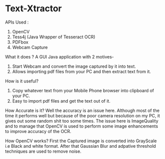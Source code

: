 # Text-Xtractor

APIs Used :

1. OpenCV
2. Tess4j (Java Wrapper of Tesseract OCR)
3. PDFbox
4. Webcam Capture

What it does ? A GUI Java application with 2 motives-

1. Start Webcam and convert the image captured by it into text.
2. Allows importing pdf files from your PC and then extract text from it.


How is it useful?

1. Copy whatever text from your Mobile Phone browser into clipboard of your PC.
2. Easy to import pdf files and get the text out of it.

How Accurate is it? Well the accuracy is an issue here. Although most of the time it performs well but because of the poor camera resolution on my PC, it gives out some random shit too some times. The issue here is ImageQuality and to manage that OpenCV is used to perform some image enhancements to improve accuracy of the OCR.

How OpenCV works? First the Captured image is converted into GrayScale i.e Black and white format. After that Gaussian Blur and adpative threshold techniques are used to remove noise.
